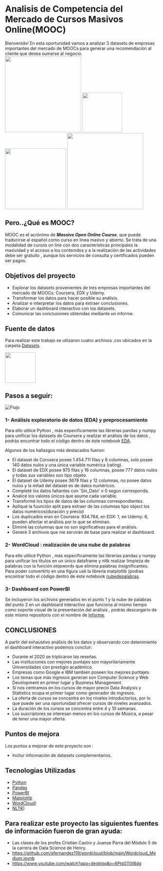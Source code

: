 # Analisis de Competencia del Mercado de Cursos Masivos Online(MOOC) 
</div>
Bienvenido! En esta oportunidad vamos a analizar 3 datasets de empresas importantes del mercado de MOOCs para generar una recomendación al cliente que desea sumarse al negocio. 
<div>
<img src="https://thumbs.dreamstime.com/z/mooc-masivo-curso-online-abierto-aprendizaje-en-l%C3%ADnea-vectores-219370657.jpg?resize=1500%2C720&quality=80&ssl=1" width="250px">
<img src="https://upload.wikimedia.org/wikipedia/commons/thumb/9/97/Coursera-Logo_600x600.svg/1200px-Coursera-Logo_600x600.svg.png" resize=1000%2C720&quality=80&ssl=1" width="130px">
<img src="https://encrypted-tbn0.gstatic.com/images?q=tbn:ANd9GcTiFL0FeLWJE_qznLD0gBH2eyM8G5dYzdD_mRUvfggn14qvDUBsakyNxT5jAKeQdGF56P0&usqp=CAU" resize=1000%2C720&quality=80&ssl=1" width="200px">
<img src="https://encrypted-tbn0.gstatic.com/images?q=tbn:ANd9GcR6pnP7ogI1KRCFoUL93oXbQGOabDnIkhIxZ2lsGzdxdJ2G88dSYh8ja7gJw4j9Uhwm-Cs&usqp=CAU" resize=1500%2C720&quality=80&ssl=1" width="250px">



</div>

## Pero..¿Qué es MOOC?

MOOC es el acrónimo de ***Massive Open Online Course***, que puede traducirse al español como curso en línea masivo y abierto. Se trata de una modalidad de cursos on line con dos características principales la masividad y el acceso a los contenidos y a la realización de las actividades debe ser gratuito , aunque los servicios de consulta y certificados pueden ser pagos.

</div>

## Objetivos del proyecto

+	Explorar los datasets provenientes de tres empresas importantes del mercado de MOOCs: Coursera, EDX y Udemy.
+	Transformar los datos para hacer posible su análisis.
+	Analizar e interpretar los datos para extraer conclusiones.
+	Elaborar un dashboard interactivo con los datasets. 
+	Comunicar las conclusiones obtenidas mediante un informe. 


</div>

## Fuente de datos

Para realizar este trabajo se utlizaron cuatro archivos .csv ubicados en la carpeta [Datasets](/Datasets).

<div>

<img src="https://internetpasoapaso.com/wp-content/uploads/Archivo-extension-CSV.jpg?resize=600%2C720&quality=80&ssl=1" width="100px">

</div>

## Pasos a seguir:
                                                                                                                                     
![Flujo](/_src/assets/flujo.PNG)                                                                                                                                     
                                                                                                                                     
                                                                                                                                     
### 1- Análisis exploratorio de datos (EDA) y preprocesamiento

Para ello utilicé Python , más especificamente las librerias pandas y numpy para unificar los datasets de Coursera y realizar el análisis de los datos , podrás encontrar todo el código dentro de éste notebook [EDA](/EDA.ipynb).

Algunos de los hallazgos más destacados fueron: 

+ El dataset de Corusera posee 1.454.711 filas y 8 columnas, solo posee 140 datos nulos y una única variable numérica (rating).
+ El dataset de EDX posee 975 filas y 16 columnas, posee 777 datos nulos y todas sus variables son tipo objeto.
+ El dataset de Udemy posee 3678 filas y 12 columnas, no posee datos nulos y la mitad del dataset es de datos numéricos.
+ Completé los datos faltantes con 'Sin_Dato' o 0  segun corresponda. 
+ Analicé los valores únicos que asume cada variable. 
+ Transformé los tipos de datos de las columnas correspondientes. 
+ Apliqué la fuunción split para extraer de las columnas tipo object los datos numéricos(duración y precio) 
+ Los duplicados eran en Coursera: 934.764, en EDX: 1, en Udemy: 6, pueden afectar el análisis por lo que se eliminan.
+ Eliminé las columnas que no son significativas para el análisis. 
+ Generé 3 archivos que me servirán de base para realizar el dashboard. 

### 2- WordCloud : realización de una nube de palabras

Para ello utilicé Python , más especificamente las librerias pandas y numpy para unificar los titulos en un único dataframe y nltk realizar limpieza de palabras con la función stopwords que elimina palabras insignificantes. Para poder convertirlo en una figura usé la librería matplotlib (podras encontrar todo el código dentro de éste notebook [nubedepalabras](/nubedepalabras.ipynb).

### 3- Dashboard con PowerBI 
 Se incluyeron los archivos generados en el punto 1 y la nube de palabras del punto 2 en un dashboard interactivo que funciona al mismo tiempo como soporte visual de la presentación del análisis , podrás descargarlo de este mismo repositorio con el nombre de [Informe](/Informe.pbix).                                                                              
     
</div>

## CONCLUSIONES 

A partir del exhaustivo análisis de los datos y observando con detenimiento el dashboard interactivo podemos concluir:

+ Durante el 2020 se triplicaron las reseñas.
+ Las instituciones con mejores puntajes son mayoritariamente Universidades con prestigio académico.
+ Empresas como Google e IBM también poseen los mejores puntajes. 
+ Los temas que más ingresos generan son Computer Science y Web Development en primer lugar y Business Management.
+ Si nos centramos en los cursos de mayor precio Data Analysis y Statistics ocupa el primer lugar como generador de ingresos.
+ La oferta de cursos se concentra en los niveles introductorios, por lo que puede ser una oportunidad ofrecer cursos de niveles avanzados. 
+ La duración de los cursos se concentra entre 4 y 10 semanas.
+ Los suscriptores se interesan menos en los cursos de Música, a pesar de tener una mayor oferta.


</div>

## Puntos de mejora
                                                                                                                                     
Los puntos a mejorar  de este proyecto son :
                                                                                                                                     
+ Incliur información de datasets complementarios.

</div>


## Tecnologías Utilizadas

* [Python](https://www.python.org/)
* [Pandas](https://pandas.pydata.org/)
* [PowerBI](https://powerbi.microsoft.com/es-es/)
* [Matplotlib](https://matplotlib.org/stable/index.html)
* [WordCloud](https://pypi.org/project/wordcloud/))
* [NLTK](https://www.nltk.org/))

</div>

## Para realizar este proyecto las siguientes fuentes de información fueron de gran ayuda: 

+ Las clases de los profes Cristian Castro y Juanse Parra del Módulo 5 de la carrera de Data Science de Henry.
+ https://github.com/afernandez119/wordcloud/blob/main/Wordcloud_Medium.ipynb
+ https://www.youtube.com/watch?app=desktop&v=6PtsGT0tBdg                                                                                                                                     
                                                                                                                                     
